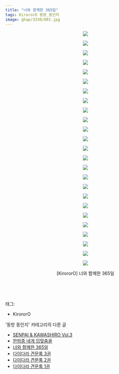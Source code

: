 ```yaml
---
title: "너와 함께한 365일"
tags: KirororO 동방_동인지
image: ghap/3330/001.jpg
---
```

<div class="article">
<p style="text-align: center; clear: none; float: none;"><img src="{{ site.nasurl }}/ghap/3330/001.jpg"/></p>
<p style="text-align: center; clear: none; float: none;"><img src="{{ site.nasurl }}/ghap/3330/002.jpg"/></p>
<p style="text-align: center; clear: none; float: none;"><img src="{{ site.nasurl }}/ghap/3330/003.jpg"/></p>
<p style="text-align: center; clear: none; float: none;"><img src="{{ site.nasurl }}/ghap/3330/004.jpg"/></p>
<p style="text-align: center; clear: none; float: none;"><img src="{{ site.nasurl }}/ghap/3330/005.jpg"/></p>
<p style="text-align: center; clear: none; float: none;"><img src="{{ site.nasurl }}/ghap/3330/006.jpg"/></p>
<p style="text-align: center; clear: none; float: none;"><img src="{{ site.nasurl }}/ghap/3330/007.jpg"/></p>
<p style="text-align: center; clear: none; float: none;"><img src="{{ site.nasurl }}/ghap/3330/008.jpg"/></p>
<p style="text-align: center; clear: none; float: none;"><img src="{{ site.nasurl }}/ghap/3330/009.jpg"/></p>
<p style="text-align: center; clear: none; float: none;"><img src="{{ site.nasurl }}/ghap/3330/010.jpg"/></p>
<p style="text-align: center; clear: none; float: none;"><img src="{{ site.nasurl }}/ghap/3330/011.jpg"/></p>
<p style="text-align: center; clear: none; float: none;"><img src="{{ site.nasurl }}/ghap/3330/012.jpg"/></p>
<p style="text-align: center; clear: none; float: none;"><img src="{{ site.nasurl }}/ghap/3330/013.jpg"/></p>
<p style="text-align: center; clear: none; float: none;"><img src="{{ site.nasurl }}/ghap/3330/014.jpg"/></p>
<p style="text-align: center; clear: none; float: none;"><img src="{{ site.nasurl }}/ghap/3330/015.jpg"/></p>
<p style="text-align: center; clear: none; float: none;"><img src="{{ site.nasurl }}/ghap/3330/016.jpg"/></p>
<p style="text-align: center; clear: none; float: none;"><img src="{{ site.nasurl }}/ghap/3330/017.jpg"/></p>
<p style="text-align: center; clear: none; float: none;"><img src="{{ site.nasurl }}/ghap/3330/018.jpg"/></p>
<p style="text-align: center; clear: none; float: none;"><img src="{{ site.nasurl }}/ghap/3330/019.jpg"/></p>
<p style="text-align: center; clear: none; float: none;"><img src="{{ site.nasurl }}/ghap/3330/020.jpg"/></p>
<p style="text-align: center; clear: none; float: none;"><img src="{{ site.nasurl }}/ghap/3330/021.jpg"/></p>
<p style="text-align: center; clear: none; float: none;"><img src="{{ site.nasurl }}/ghap/3330/022.jpg"/></p>
<p style="text-align: center; clear: none; float: none;"><img src="{{ site.nasurl }}/ghap/3330/023.jpg"/></p>
<p style="text-align: center; clear: none; float: none;"><img src="{{ site.nasurl }}/ghap/3330/024.jpg"/></p>
<p style="text-align: center; clear: none; float: none;"><img src="{{ site.nasurl }}/ghap/3330/025.jpg"/></p>
<p style="text-align: center; clear: none; float: none;">[KirororO] 너와 함께한 365일</p>
<p style="text-align: center; clear: none; float: none;"><br/></p>
<p><br/></p>
</div><div class="tagTrail">
<p>태그: </p>
<ul>
<li>KirororO</li>
</ul>
</div><div class="another">
<p>'동방 동인지' 카테고리의 다른 글</p>
<ul>
<li><a href="/2017-06-02-ghap_3332">SENPAI &amp; KAWASHIRO Vol.3</a></li>
<li><a href="/2017-06-02-ghap_3331">한밤중 네게 입맞춤을</a></li>
<li><a href="/2017-06-02-ghap_3330">너와 함께한 365일</a></li>
<li><a href="/2017-06-01-ghap_3329">다이다라 견문록 3권</a></li>
<li><a href="/2017-06-01-ghap_3328">다이다라 견문록 2권</a></li>
<li><a href="/2017-06-01-ghap_3327">다이다라 견문록 1권</a></li>
</ul>
</div><div class="cb_module cb_fluid">
<div class="cb_wrt cb_profile">
</div><!-- commentList close -->
</div>